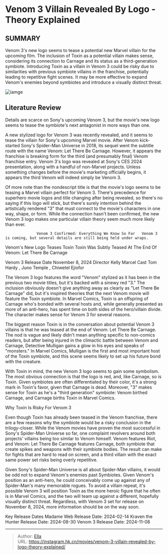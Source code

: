 # Venom 3 Villain Revealed By Logo - Theory Explained


## SUMMARY 



  Venom 3&#39;s new logo seems to tease a potential new Marvel villain for the upcoming film.   The inclusion of Toxin as a potential villain makes sense, considering its connection to Carnage and its status as a third-generation symbiote.   Introducing Toxin as a villain in Venom 3 could be risky due to similarities with previous symbiote villains in the franchise, potentially leading to repetitive fight scenes. It may be more effective to expand Venom&#39;s enemies beyond symbiotes and introduce a visually distinct threat.  

![iamge](https://static1.srcdn.com/wordpress/wp-content/uploads/2024/01/venom_3.jpg)

## Literature Review

Details are scarce on Sony&#39;s upcoming Venom 3, but the movie&#39;s new logo seems to tease the symbiote&#39;s next antagonist in more ways than one.




A new stylized logo for Venom 3 was recently revealed, and it seems to tease the villain for Sony&#39;s upcoming Marvel movie. After Venom kick-started Sony&#39;s Spider-Man Universe in 2018, its sequel went the subtitle route with the name Venom: Let There Be Carnage. However, it appears the franchise is breaking form for the third (and presumably final) Venom franchise entry. Venom 3&#39;s logo was revealed at Sony&#39;s CES 2024 presentation, along with a handful of non-Marvel projects. Unless something changes before the movie&#39;s marketing officially begins, it appears the third Venom will indeed simply be Venom 3.




Of more note than the nondescript title is that the movie&#39;s logo seems to be teasing a Marvel villain perfect for Venom 3. There&#39;s precedence for superhero movie logos and title changing after being revealed, so there&#39;s no saying if this logo will stick, but there&#39;s surely intention behind the artistically rendered &#34;3&#34; that must connect to the movie&#39;s characters in one way, shape, or form. While the connection hasn&#39;t been confirmed, the new Venom 3 logo makes one particular villain theory seem much more likely than ever.

                  Venom 3 Confirmed: Everything We Know So Far   Venom 3 is coming, but several details are still being held under wraps.   


 Venom&#39;s New Logo Teases Toxin 
Toxin Was Subtly Teased At The End Of Venom: Let There Be Carnage
          




   Venom 3      Release Date    November 8, 2024     Director    Kelly Marcel     Cast    Tom Hardy , Juno Temple , Chiwetel Ejiofor      

The Venom 3 logo features the word &#34;Venom&#34; stylized as it has been in the previous two movie titles, but it&#39;s backed with a sinewy red &#34;3.&#34; The inclusion obviously doesn&#39;t give anything away as clearly as &#34;Let There Be Carnage&#34; did, but it&#39;s inspired theories that the next Venom movie will feature the Toxin symbiote. In Marvel Comics, Toxin is an offspring of Carnage who&#39;s bonded with several hosts and, while generally presented as more of an anti-hero, has spent time on both sides of the hero/villain divide. The character makes sense for Venom 3 for several reasons.


 




The biggest reason Toxin is in the conversation about potential Venom 3 villains is that he was teased at the end of Venom: Let There Be Carnage. The nod is vague and likely didn&#39;t mean anything specific to non-comics readers, but after being injured in the climactic battle between Venom and Carnage, Detective Mulligan gains a glow in his eyes and speaks of &#34;monsters.&#34; In Marvel Comics, Mulligan is the first and most important host of the Toxin symbiote, and this scene seems likely to set up his future bond with the creature.

With Toxin in mind, the new Venom 3 logo seems to gain some symbolism. The most obvious connection is that the logo is red, and, like Carnage, so is Toxin. Given symbiotes are often differentiated by their color, it&#39;s a strong mark in Toxin&#39;s favor, given that Carnage is dead. Moreover, &#34;3&#34; makes sense for Toxin as he&#39;s a &#34;third generation&#34; symbiote: Venom birthed Carnage, and Carnage births Toxin in Marvel Comics.



 Why Toxin Is Risky For Venom 3 
         




Even though Toxin has already been teased in the Venom franchise, there are a few reasons why the symbiote would be a risky conclusion in the trilogy-closer. While the Venom movies have proven the most successful in Sony&#39;s Spider-Man Universe so far, one complaint revolvers around both projects&#39; villains being too similar to Venom himself. Venom features Riot, and Venom: Let There Be Carnage features Carnage, both symbiote that create spikes and weapons with their symbiote bodies. The result can make for fights that are hard to read on screen, and a third villain with the exact same power set risks being overly repetitive.

Given Sony&#39;s Spider-Man Universe is all about Spider-Man villains, it would be odd not to expand Venom&#39;s enemies past Symbiotes. Given Venom&#39;s position as an anti-hero, he could conceivably come up against any of Spider-Man&#39;s many memorable rogues. To avoid a villain repeat, it&#39;s possible Venom 3 will position Toxin as the more heroic figure that he often is in Marvel Comics, and the two will team up against a different, hopefully visually distinct threat. Regardless, with Venom 3 set for release on November 8, 2024, more information should be on the way soon.




  Key Release Dates              Madame Web Release Date: 2024-02-14                    Kraven the Hunter Release Date: 2024-08-30                   Venom 3 Release Date: 2024-11-08      

---

> Author: [Ella](https://instagram.hk.cn/)  
> URL: https://instagram.hk.cn/movies/venom-3-villain-revealed-by-logo-theory-explained/  

